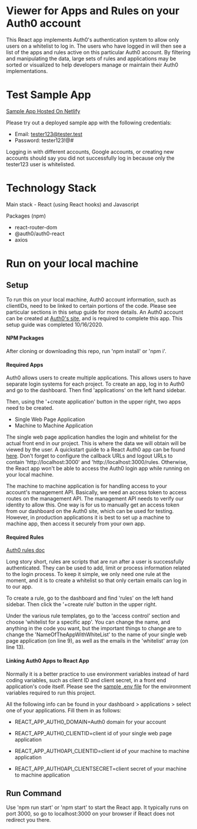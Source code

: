 # Viewer for Apps and Rules on your Auth0 account

This React app implements Auth0's authentication system to allow only users on a whitelist to log in. The users who have logged in will then see a list of the apps and rules active on this particular Auth0 account. By filtering and manipulating the data, large sets of rules and applications may be sorted or visualized to help developers manage or maintain their Auth0 implementations.

# Test Sample App 

[Sample App Hosted On Netlify](https://auth0-rules-test-ahsu.netlify.app/)

Please try out a deployed sample app with the following credentials:
  * Email: tester123@tester.test
  * Password: tester123!@#
  
Logging in with different accounts, Google accounts, or creating new accounts should say you did not successfully log in because only the tester123 user is whitelisted.

# Technology Stack

Main stack - React (using React hooks) and Javascript

Packages (npm)
  * react-router-dom
  * @auth0/auth0-react
  * axios 
  
# Run on your local machine

## Setup

To run this on your local machine, Auth0 account information, such as clientIDs, need to be linked to certain portions of the code. Please see particular sections in this setup guide for more details. An Auth0 account can be created at [Auth0's site](https://auth0.com/), and is required to complete this app. This setup guide was completed 10/16/2020.

#### NPM Packages

After cloning or downloading this repo, run 'npm install' or 'npm i'.  

#### Required Apps 

Auth0 allows users to create multiple applications. This allows users to have separate login systems for each project. To create an app, log in to Auth0 and go to the dashboard. Then find 'applications' on the left hand sidebar. 

Then, using the '+create application' button in the upper right, two apps need to be created. 
  * Single Web Page Application 
  * Machine to Machine Application
  
The single web page application handles the login and whitelist for the actual front end in our project. This is where the data we will obtain will be viewed by the user. A quickstart guide to a React Auth0 app can be found [here](https://auth0.com/docs/quickstart/spa/react). Don't forget to configure the callback URLs and logout URLs to contain 'http://localhost:3000' and 'http://localhost:3000/rules. Otherwise, the React app won't be able to access the Auth0 login app while running on your local machine. 

The machine to machine application is for handling access to your account's management API. Basically, we need an access token to access routes on the management API. The management API needs to verify our identity to allow this. One way is for us to manually get an access token from our dashboard on the Auth0 site, which can be used for testing. However, in production applications it is best to set up a machine to machine app, then access it securely from your own app.

#### Required Rules

[Auth0 rules doc](https://auth0.com/docs/rules)

Long story short, rules are scripts that are run after a user is successfully authenticated. They can be used to add, limit or process information related to the login process. To keep it simple, we only need one rule at the moment, and it is to create a whitelist so that only certain emails can log in to our app. 

To create a rule, go to the dashboard and find 'rules' on the left hand sidebar. Then click the '+create rule' button in the upper right.

Under the various rule templates, go to the 'access control' section and choose 'whitelist for a specific app'. You can change the name, and anything in the code you want, but the important things to change are to change the 'NameOfTheAppWithWhiteList' to the name of your single web page application (on line 9), as well as the emails in the 'whitelist' array (on line 13). 


#### Linking Auth0 Apps to React App

Normally it is a better practice to use environment variables instead of hard coding variables, such as client ID and client secret, in a front end application's code itself. Please see the [sample .env file](https://github.com/drewhsu86/auth0-react-ruleviewer/blob/master/.env.sample) for the environment variables required to run this project.

All the following info can be found in your dashboard > applications > select one of your applications. Fill them in as follows: 

  * REACT_APP_AUTH0_DOMAIN=Auth0 domain for your account
  * REACT_APP_AUTH0_CLIENTID=client id of your single web page application

  * REACT_APP_AUTH0API_CLIENTID=client id of your machine to machine application
  * REACT_APP_AUTH0API_CLIENTSECRET=client secret of your machine to machine application

## Run Command 

Use 'npm run start' or 'npm start' to start the React app. It typically runs on port 3000, so go to localhost:3000 on your browser if React does not redirect you there.





